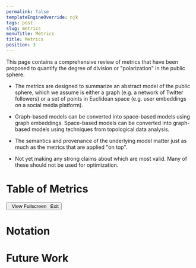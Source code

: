 ```yaml
---
permalink: false
templateEngineOverride: njk
tags: post
slug: metrics
menuTitle: Metrics
title: Metrics
position: 3
---
```


This page contains a comprehensive review of metrics that have been proposed to quantify the degree of division or "polarization" in the public sphere.

- The metrics are designed to summarize an abstract model of the public sphere, which we assume is either a graph (e.g. a network of Twitter followers) or a set of points in Euclidean space (e.g. user embeddings on a social media platform).

- Graph-based models can be converted into space-based models using graph embeddings. Space-based models can be converted into graph-based models using techniques from topological data analysis.

- The semantics and provenance of the underlying model matter just as much as the metrics that are applied "on top".

- Not yet making any strong claims about which are most valid. Many of these should not be used for optimization.

# Table of Metrics

<div class="outer-wrap" id="table-of-metrics">
	<button onclick="document.querySelector('html').classList.toggle('fullscreen')">
		<span class="expand"><i class="fas fa-expand-wide"></i>&ensp;View Fullscreen</span>
		<span class="compress"><i class="fas fa-compress-wide"></i>&ensp;Exit</span>
	</button>
	<div class="inner-wrap"></div>
</div>

# Notation

# Future Work

<script>

	document.onkeydown = function(evt) {
		evt = evt || window.event;
		let isEscape = false;
		if ("key" in evt) {
			isEscape = (evt.key === "Escape" || evt.key === "Esc");
		}
		if (isEscape) {
			document.querySelector('html').classList.toggle('fullscreen');
		}
	};

	const {neverland: Component, render, html, useState, useEffect} = window.neverland;

	let columnSpecs = [
		{
			key: 'metric',
			label: 'Metric',
			minWidth: 200
		},
		{
			key: 'concept',
			label: 'Concept',
			minWidth: 200,
			filter: true,
			values: [],
			filters: {}
		},
		{
			key: 'modelType',
			label: 'Model Type',
			minWidth: 250,
			type: 'data',
			filter: true,
			values: [
				'graph',
				'space'
			],
			filters: {},
			transform: value => {
				return value == "graph"
						? html`<i class="fal fa-chart-network"></i> GRAPH`
						: (value == "space" 
							? html`<i class="fal fa-chart-scatter"></i> SPACE`
							: value
				  		  )
			}
		},
		{
			key: 'scope',
			label: 'Scope',
			minWidth: 200,
			type: 'data',
			filter: true,
			values: [
				'individual',
				'group',
				'population'
			],
			filters: {},
		},
		{
			key: 'needsGroups',
			label: 'Needs Groups',
			minWidth: 250,
			filter: true,
			values: [],
			filters: {},
			transform: value => {
				return value == 'Yes'
					? html`<i class="fas fa-check"></i>`
					: html`<i class="fas fa-times"></i>`
			}
		},
		{
			key: 'intuition',
			label: 'Intuition',
			minWidth: 400
		},
		{
			key: 'formula',
			label: 'Formula',
			transform: value => {
				return html`<span>${value}</span>`;
			}
		},
		{
			key: 'limitations',
			label: 'Limitations',
			minWidth: 600
		},
		
	]

	const Row = Component(function(m, columns, setColumns) {

		return html.for(m)`<tr onclick="${() => {
			setColumns(prevColumns => {
				let columns = [...prevColumns];
				columns.forEach(c => {
					c.showFilters = false;
				})
				return columns;
			})
		}}">

			${columns.map((c, idx) => {
				return html`
					<td class="${c.type ? c.type : ''}">
						${c.transform
							? c.transform(m[c.key])
							: m[c.key]
						}
					</td>
				`;
			})}
			
		</tr>`;

	})

	const Table = Component(function() {

		let [metrics, setMetrics] = useState([]);
		let [sort, setSort] = useState({
			key: false,
			direction: -1
		});

		useEffect(() => {

			fetch('/data/metrics.json')
				.then(response => response.json())
				.then(data => {
					setMetrics(data);
				})

		}, []);

		let [columns, setColumns] = useState(columnSpecs);

		useEffect(() => {

			setColumns(prevColumns => {
				let columns = [...prevColumns];
				columns = columns.map(c => {
					if (c.filter) {
						c.values = Array(...(new Set(metrics.map(m => m[c.key])))).filter(d => Boolean(d)).sort();
						c.filters = {};
						for (let v of c.values) {
							c.filters[v] = true;
						}
					}
					return c;
				})
				return columns;
			})

		}, [JSON.stringify(metrics)])

		useEffect(() => {
			if (MathJax.typeset) {
				MathJax.typeset();
			}
		}, [JSON.stringify(columns), sort.key, sort.direction])

		return html`<table class="metrics-table">

			<thead>
				<tr>
					${columns.map(c => {
						return html`<th style="${c.minWidth ? `min-width: ${c.minWidth}px;` : ''}">
							<div>
								<div class="label">${c.label}</div>
								<div class="actions">
									<button
										onclick="${() => {
											setSort(prevSort => {
												let sort = {...prevSort};
												sort.direction = (sort.key == c.key) ? -1*sort.direction : 1;
												sort.key = c.key;
												return sort;
											})
										}}"
										class="${sort.key == c.key ? 'active' : ''}"
										>
											${sort.key != c.key
												? html`<i class="fas fa-sort"></i>`
												: (sort.direction == 1
													? html`<i class="fad fa-sort-up"></i>`
													: html`<i class="fad fa-sort-down"></i>`)}
										</button>
									
									${c.filter
										? html`<button
											onclick="${() => {
												setColumns(prevColumns => {
													let columns = [...prevColumns];
													columns = columns.map(d => {
														if (d.key == c.key) {
															d.showFilters = !Boolean(d.showFilters);
														}
														return d;
													})
													return columns;
												})
											}}"
											class="${(c.showFilters | Object.values(c.filters).filter(d => !d).length > 0) ? 'active' : ''}"
											><i class="fas fa-filter"></i></button>` : ''}
									
									${c.filter ? html`<div class="filters ${c.showFilters ? '' : 'hide'}">
										${c.values.map(d => html`<div>
											<input
												type="checkbox"
												id="${c.key}-${d}"
												name="${c.key}-${d}"
												checked="${c.filters[d]}"
												onchange="${() => {
													setColumns(prevColumns => {
														let columns = [...prevColumns];
														columns = columns.map(col => {
															if (col.key == c.key) {
																col.filters[d] = !col.filters[d];
															}
															return col;
														})
														return columns;
													})
												}}">
											<label for="${c.key}-${d}">${d}</label>
										</div>`)}
									</div>` : ''}
								
								</div>
							</div>
						</th>`;
					})}
				</tr>
			</thead>

			<tbody>

				${JSON.parse(JSON.stringify(metrics))
					.filter(m => {
						let included = true;
						columns.filter(c => c.filter).forEach(c => {
							included = included & c.filters[m[c.key]];
						})
						return included;
					})
					.sort((a, b) => {
						if (sort.key) {
							return sort.direction * ( 2*Number(a[sort.key] > b[sort.key]) - 1 );
						} else {
							return 1;
						}
					})
					.map(m => Row(m, columns, setColumns))}

			</tbody>

		</table>`;

	});

	render(document.querySelector('.inner-wrap'), html`${Table()}`);

</script>
